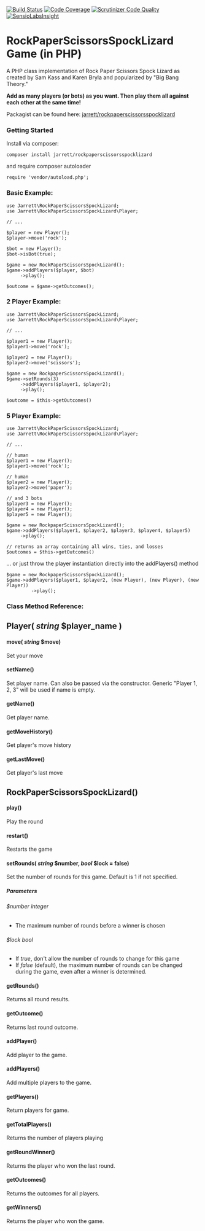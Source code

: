[![Build Status](https://scrutinizer-ci.com/g/jarrettbarnett/RockPaperScissorsSpockLizard/badges/build.png?b=master)](https://scrutinizer-ci.com/g/jarrettbarnett/RockPaperScissorsSpockLizard/build-status/master)
[![Code Coverage](https://scrutinizer-ci.com/g/jarrettbarnett/RockPaperScissorsSpockLizard/badges/coverage.png?b=master)](https://scrutinizer-ci.com/g/jarrettbarnett/RockPaperScissorsSpockLizard/?branch=master)
[![Scrutinizer Code Quality](https://scrutinizer-ci.com/g/jarrettbarnett/RockPaperScissorsSpockLizard/badges/quality-score.png?b=master)](https://scrutinizer-ci.com/g/jarrettbarnett/RockPaperScissorsSpockLizard/?branch=master)
[![SensioLabsInsight](https://insight.sensiolabs.com/projects/d72809d1-e357-4292-8c18-7e08a526fa42/small.png)](https://insight.sensiolabs.com/projects/d72809d1-e357-4292-8c18-7e08a526fa42)

# RockPaperScissorsSpockLizard Game (in PHP)

A PHP class implementation of Rock Paper Scissors Spock Lizard as created by Sam Kass and Karen Bryla and popularized by "Big Bang Theory."

**Add as many players (or bots) as you want. Then play them all against each other at the same time!**

Packagist can be found here: [jarrett/rockpaperscissorsspocklizard](https://packagist.org/packages/jarrett/rockpaperscissorsspocklizard)

### Getting Started

Install via composer:

    composer install jarrett/rockpaperscissorsspocklizard

and require composer autoloader

    require 'vendor/autoload.php';
    
### Basic Example:

    use Jarrett\RockPaperScissorsSpockLizard;
    use Jarrett\RockPaperScissorsSpockLizard\Player;

    // ...

    $player = new Player();
    $player->move('rock');
    
    $bot = new Player();
    $bot->isBot(true);
    
    $game = new RockPaperScissorsSpockLizard();
    $game->addPlayers($player, $bot)
         ->play();
         
    $outcome = $game->getOutcomes();    
    
### 2 Player Example:
    
    use Jarrett\RockPaperScissorsSpockLizard;
    use Jarrett\RockPaperScissorsSpockLizard\Player;
    
    // ...
    
    $player1 = new Player();
    $player1->move('rock');
    
    $player2 = new Player();
    $player2->move('scissors');
    
    $game = new RockpaperScissorsSpockLizard();
    $game->setRounds(3)
         ->addPlayers($player1, $player2);
         ->play();
    
    $outcome = $this->getOutcomes()
    
### 5 Player Example:
    
    use Jarrett\RockPaperScissorsSpockLizard;
    use Jarrett\RockPaperScissorsSpockLizard\Player;
    
    // ...
    
    // human
    $player1 = new Player();
    $player1->move('rock');
    
    // human
    $player2 = new Player();
    $player2->move('paper');
    
    // and 3 bots
    $player3 = new Player();
    $player4 = new Player();
    $player5 = new Player();
    
    $game = new RockpaperScissorsSpockLizard();
    $game->addPlayers($player1, $player2, $player3, $player4, $player5)
         ->play();
    
    // returns an array containing all wins, ties, and losses
    $outcomes = $this->getOutcomes()
    
... or just throw the player instantiation directly into the addPlayers() method

    $game = new RockpaperScissorsSpockLizard();
    $game->addPlayers($player1, $player2, (new Player), (new Player), (new Player))
             ->play();

### Class Method Reference:

## Player( _string_ $player_name )

#### move( _string_ $move)
Set your move

#### setName()
Set player name. Can also be passed via the constructor. Generic "Player 1, 2, 3" will be used if name is empty.

#### getName()
Get player name.

#### getMoveHistory()
Get player's move history

#### getLastMove()
Get player's last move

## RockPaperScissorsSpockLizard()

#### play()
Play the round

#### restart()
Restarts the game

#### setRounds( _string_ $number, _bool_ $lock = false)
Set the number of rounds for this game. Default is 1 if not specified.
##### Parameters
###### $number _integer_
* The maximum number of rounds before a winner is chosen
###### $lock _bool_
* If _true_, don't allow the number of rounds to change for this game
* If _false_ (default), the maximum number of rounds can be changed during the game, even after a winner is determined.  

#### getRounds()
Returns all round results.

#### getOutcome()
Returns last round outcome.

#### addPlayer()
Add player to the game.

#### addPlayers()
Add multiple players to the game.

#### getPlayers()
Return players for game.

#### getTotalPlayers()
Returns the number of players playing

#### getRoundWinner()
Returns the player who won the last round.

#### getOutcomes()
Returns the outcomes for all players.

#### getWinners()
Returns the player who won the game.
